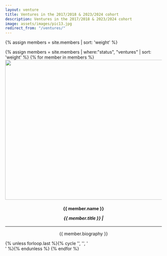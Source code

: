 ```yaml
---
layout: venture
title: Ventures in the 2017/2018 & 2023/2024 cohort
description: Ventures in the 2017/2018 & 2023/2024 cohort
image: assets/images/pic13.jpg
redirect_from: "/ventures/"
---
```

{% assign members = site.members | sort: 'weight' %}


<!-- ## Ventures of the 2017/2018 cohort -->
<div class="row">
{% assign members = site.members | where:"status", "ventures" | sort: 'weight' %}
{% for member in members %}
	<div class="16u 12u$(small)" style="text-align:center;"><div class="box">
	<img src="{{ member.img | prepend: site.baseurl | prepend: site.url }}" class="img-sponsor" style="width: 600px; height: 450px;">
	<h4>{{ member.name }} 
	<p><i>{{ member.title }} | </i>
	<!-- {% if site.linkedin_url %}
	<a href="{{ member.linkedin }}" class="icon fa-linkedin" target="_blank"><span class="label">LinkedIn</span></a>
	{% endif %} -->
	</p>
	</h4>
	<hr>
	<p>{{ member.biography }}</p> 
	</div></div> {% unless forloop.last %}{% cycle '', '', '</div><div class="row">' %}{% endunless %}
{% endfor %}
</div>
